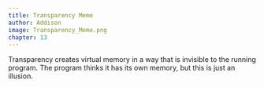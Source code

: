 ```yaml
---
title: Transparency Meme   
author: Addison
image: Transparency_Meme.png
chapter: 13
---
```

Transparency creates virtual memory in a way that is invisible to the running program. 
The program thinks it has its own memory, but this is just an illusion. 